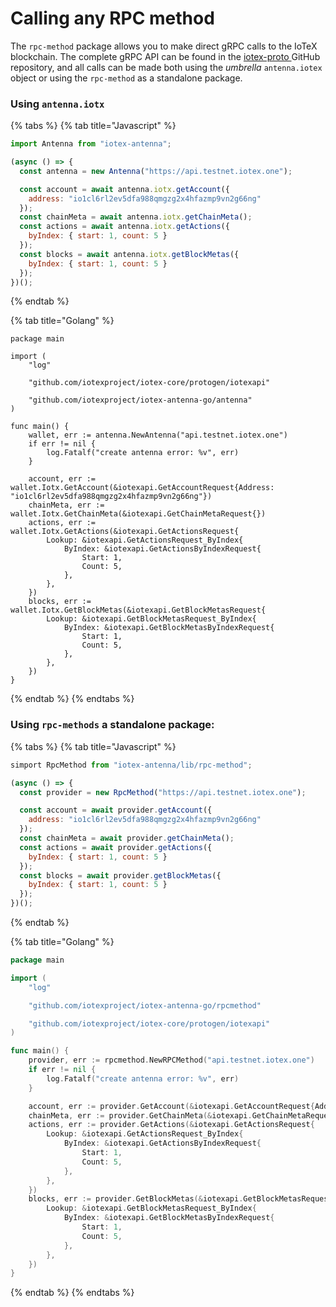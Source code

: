 # Calling any RPC method

The `rpc-method` package allows you to make direct gRPC calls to the IoTeX blockchain. The complete gRPC API can be found in the [iotex-proto ](https://github.com/iotexproject/iotex-proto/blob/master/proto/api/api.proto)GitHub repository, and all calls can be made both using the _umbrella_ `antenna.iotex` object or using the `rpc-method` as a standalone package.

### **Using `antenna.iotx`**

{% tabs %}
{% tab title="Javascript" %}
```javascript
import Antenna from "iotex-antenna";

(async () => {
  const antenna = new Antenna("https://api.testnet.iotex.one");

  const account = await antenna.iotx.getAccount({
    address: "io1cl6rl2ev5dfa988qmgzg2x4hfazmp9vn2g66ng"
  });
  const chainMeta = await antenna.iotx.getChainMeta();
  const actions = await antenna.iotx.getActions({
    byIndex: { start: 1, count: 5 }
  });
  const blocks = await antenna.iotx.getBlockMetas({
    byIndex: { start: 1, count: 5 }
  });
})();
```


{% endtab %}

{% tab title="Golang" %}
```
package main

import (
	"log"

	"github.com/iotexproject/iotex-core/protogen/iotexapi"

	"github.com/iotexproject/iotex-antenna-go/antenna"
)

func main() {
	wallet, err := antenna.NewAntenna("api.testnet.iotex.one")
	if err != nil {
		log.Fatalf("create antenna error: %v", err)
	}

	account, err := wallet.Iotx.GetAccount(&iotexapi.GetAccountRequest{Address: "io1cl6rl2ev5dfa988qmgzg2x4hfazmp9vn2g66ng"})
	chainMeta, err := wallet.Iotx.GetChainMeta(&iotexapi.GetChainMetaRequest{})
	actions, err := wallet.Iotx.GetActions(&iotexapi.GetActionsRequest{
		Lookup: &iotexapi.GetActionsRequest_ByIndex{
			ByIndex: &iotexapi.GetActionsByIndexRequest{
				Start: 1,
				Count: 5,
			},
		},
	})
	blocks, err := wallet.Iotx.GetBlockMetas(&iotexapi.GetBlockMetasRequest{
		Lookup: &iotexapi.GetBlockMetasRequest_ByIndex{
			ByIndex: &iotexapi.GetBlockMetasByIndexRequest{
				Start: 1,
				Count: 5,
			},
		},
	})
}
```


{% endtab %}
{% endtabs %}

### **Using `rpc-methods` a standalone package:**

{% tabs %}
{% tab title="Javascript" %}
```javascript
simport RpcMethod from "iotex-antenna/lib/rpc-method";

(async () => {
  const provider = new RpcMethod("https://api.testnet.iotex.one");

  const account = await provider.getAccount({
    address: "io1cl6rl2ev5dfa988qmgzg2x4hfazmp9vn2g66ng"
  });
  const chainMeta = await provider.getChainMeta();
  const actions = await provider.getActions({
    byIndex: { start: 1, count: 5 }
  });
  const blocks = await provider.getBlockMetas({
    byIndex: { start: 1, count: 5 }
  });
})();
```


{% endtab %}

{% tab title="Golang" %}
```go
package main

import (
	"log"

	"github.com/iotexproject/iotex-antenna-go/rpcmethod"

	"github.com/iotexproject/iotex-core/protogen/iotexapi"
)

func main() {
	provider, err := rpcmethod.NewRPCMethod("api.testnet.iotex.one")
	if err != nil {
		log.Fatalf("create antenna error: %v", err)
	}

	account, err := provider.GetAccount(&iotexapi.GetAccountRequest{Address: "io1cl6rl2ev5dfa988qmgzg2x4hfazmp9vn2g66ng"})
	chainMeta, err := provider.GetChainMeta(&iotexapi.GetChainMetaRequest{})
	actions, err := provider.GetActions(&iotexapi.GetActionsRequest{
		Lookup: &iotexapi.GetActionsRequest_ByIndex{
			ByIndex: &iotexapi.GetActionsByIndexRequest{
				Start: 1,
				Count: 5,
			},
		},
	})
	blocks, err := provider.GetBlockMetas(&iotexapi.GetBlockMetasRequest{
		Lookup: &iotexapi.GetBlockMetasRequest_ByIndex{
			ByIndex: &iotexapi.GetBlockMetasByIndexRequest{
				Start: 1,
				Count: 5,
			},
		},
	})
}
```


{% endtab %}
{% endtabs %}
